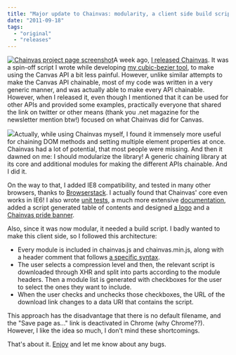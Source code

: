 ```yaml
---
title: "Major update to Chainvas: modularity, a client side build script & more"
date: "2011-09-18"
tags:
  - "original"
  - "releases"
---
```


[![](images/Screen-shot-2011-11-15-at-14.57.17--300x187.png "Chainvas project page screenshot")](images/Screen-shot-2011-11-15-at-14.57.17-.png)A week ago, [I released Chainvas](http://lea.verou.me/2011/09/chainvas-make-apis-chainable-enhance-the-canvas-api/). It was a spin-off script I wrote while developing [my cubic-bezier tool](http://lea.verou.me/2011/09/a-better-tool-for-cubic-bezier-easing/), to make using the Canvas API a bit less painful. However, unlike similar attempts to make the Canvas API chainable, most of my code was written in a very generic manner, and was actually able to make every API chainable. However, when I released it, even though I mentioned that it can be used for other APIs and provided some examples, practically everyone that shared the link on twitter or other means (thank you .net magazine for the newsletter mention btw!) focused on what Chainvas did for Canvas.

![](http://lea.verou.me/chainvas/img/madewith.png)Actually, while using Chainvas myself, I found it immensely more useful for chaining DOM methods and setting multiple element properties at once. Chainvas had a lot of potential, that most people were missing. And then it dawned on me: I should modularize the library! A generic chaining library at its core and additional modules for making the different APIs chainable. And I did it.

On the way to that, I added IE8 compatibility, and tested in many other browsers, thanks to [Browserstack](http://www.browserstack.com/). I actually found that Chainvas' core even works in IE6! I also wrote [unit tests](http://lea.verou.me/chainvas/unit-tests.html), a much more extensive [documentation](http://lea.verou.me/chainvas/#documentation), added a script generated table of contents and designed [a logo](http://lea.verou.me/chainvas/img/logo.svg) and a [Chainvas pride banner](http://lea.verou.me/chainvas/img/madewith.svg).

Also, since it was now modular, it needed a build script. I badly wanted to make this client side, so I followed this architecture:

- Every module is included in chainvas.js and chainvas.min.js, along with a header comment that follows [a specific syntax](http://lea.verou.me/chainvas/#making-your-own-modules).
- The user selects a compression level and then, the relevant script is downloaded through XHR and split into parts according to the module headers. Then a module list is generated with checkboxes for the user to select the ones they want to include.
- When the user checks and unchecks those checkboxes, the URL of the download link changes to a data URI that contains the script.

This approach has the disadvantage that there is no default filename, and the "Save page as..." link is deactivated in Chrome (why Chrome??). However, I like the idea so much, I don't mind these shortcomings.

That's about it. [Enjoy](http://lea.verou.me/chainvas/#documentation) and let me know about any bugs.
